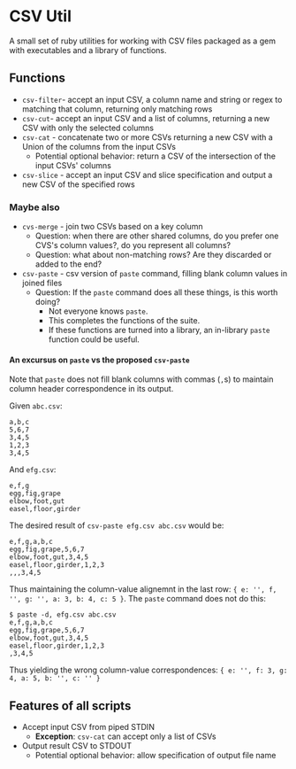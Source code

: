 # CSV Util

A small set of ruby utilities for working with CSV files packaged as a gem with executables and a library of functions.

## Functions

- `csv-filter`- accept an input CSV, a column name and  string or regex to matching that column, returning only matching rows
- `csv-cut`- accept an input CSV and a list of columns, returning a new CSV with only the selected columns
- `csv-cat` - concatenate two or more CSVs returning a new CSV with a Union of the columns from the input CSVs
  -  Potential optional behavior: return a CSV of the intersection of the input CSVs' columns
- `csv-slice` - accept an input CSV and slice specification and output a new CSV of the specified rows

### Maybe also

- `cvs-merge` - join two CSVs based on a key column
  - Question: when there are other shared columns, do you prefer one CVS's column values?, do you represent all columns?
  - Question: what about non-matching rows? Are they discarded or added to the end?
- `csv-paste` - csv version of `paste` command, filling blank column values in joined files
  - Question: If the `paste` command does all these things, is this worth doing?
    - Not everyone knows `paste`.
    - This completes the functions of the suite.
    - If these functions are turned into a library, an in-library `paste` function could be useful.


#### An excursus on `paste` vs the proposed `csv-paste`

Note that `paste` does not fill blank columns with commas (`,`s) to maintain column header correspondence in its output.

Given `abc.csv`:

```csv
a,b,c
5,6,7
3,4,5
1,2,3
3,4,5
```

And `efg.csv`:

```csv
e,f,g
egg,fig,grape
elbow,foot,gut
easel,floor,girder
```

The desired result of `csv-paste efg.csv abc.csv` would be:

```csv
e,f,g,a,b,c
egg,fig,grape,5,6,7
elbow,foot,gut,3,4,5
easel,floor,girder,1,2,3
,,,3,4,5
```

Thus maintaining the column-value alignemnt in the last row: `{ e: '', f, '', g: '', a: 3, b: 4, c: 5 }`. The `paste` command does not do this:

```csv
$ paste -d, efg.csv abc.csv
e,f,g,a,b,c
egg,fig,grape,5,6,7
elbow,foot,gut,3,4,5
easel,floor,girder,1,2,3
,3,4,5
```

Thus yielding the wrong column-value correspondences: `{ e: '', f: 3, g: 4, a: 5, b: '', c: '' }`

## Features of all scripts

- Accept input CSV from piped STDIN
  - **Exception**: `csv-cat` can accept only a list of  CSVs
- Output result CSV to STDOUT
  - Potential optional behavior: allow specification of output file name
